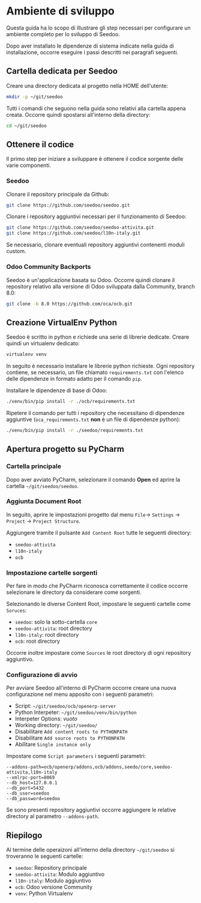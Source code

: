 # Ambiente di sviluppo

Questa guida ha lo scopo di illustrare gli step necessari per configurare un ambiente completo per lo sviluppo di Seedoo.

Dopo aver installato le dipendenze di sistema indicate nella guida di installazione, occorre eseguire i passi descritti nei paragrafi seguenti.

## Cartella dedicata per Seedoo

Creare una directory dedicata al progetto nella HOME dell'utente:

```bash
mkdir -p ~/git/seedoo
```

Tutti i comandi che seguono nella guida sono relativi alla cartella appena creata. Occorre quindi spostarsi all'interno della directory:

```bash
cd ~/git/seedoo
```

## Ottenere il codice

Il primo step per iniziare a sviluppare è ottenere il codice sorgente delle varie componenti.

### Seedoo

Clonare il repository principale da Github:

```bash
git clone https://github.com/seedoo/seedoo.git
```

Clonare i repository aggiuntivi necessari per il funzionamento di Seedoo:

```bash
git clone https://github.com/seedoo/seedoo-attivita.git
git clone https://github.com/seedoo/l10n-italy.git
```

Se necessario, clonare eventuali repository aggiuntivi contenenti moduli custom.

### Odoo Community Backports

Seedoo è un'applicazione basata su Odoo. Occorre quindi clonare il repository relativo alla versione di Odoo sviluppata dalla Community, branch 8.0:

```bash
git clone -b 8.0 https://github.com/oca/ocb.git
```

## Creazione VirtualEnv Python

Seedoo è scritto in python e richiede una serie di librerie dedicate. Creare quindi un virtualenv dedicato:

```bash
virtualenv venv
```

In seguito è necessario installare le librerie python richieste. Ogni repository contiene, se necessario, un file chiamato `requirements.txt` con l'elenco delle dipendenze in formato adatto per il comando `pip`.

Installare le dipendenze di base di Odoo:

```bash
./venv/bin/pip install -r ./ocb/requirements.txt 
```

Ripetere il comando per tutti i repository che necessitano di dipendenze aggiuntive (`oca_requirements.txt` **non** è un file di dipendenze python):

```bash
./venv/bin/pip install -r ./seedoo/requirements.txt 
```

## Apertura progetto su PyCharm

### Cartella principale

Dopo aver avviato PyCharm, selezionare il comando **Open** ed aprire la cartella `~/git/seedoo/seedoo`.

### Aggiunta Document Root

In seguito, aprire le impostazioni progetto dal menu `File`-> `Settings` -> `Project` -> `Project Structure`.

Aggiungere tramite il pulsante `Add Content Root` tutte le seguenti directory:

- `seedoo-attivita`
- `l10n-italy`
- `ocb`

### Impostazione cartelle sorgenti

Per fare in modo che PyCharm riconosca correttamente il codice occorre selezionare le directory da considerare come sorgenti.

Selezionando le diverse Content Root, impostare le seguenti cartelle come `Soruces`:

- `seedoo`: solo la sotto-cartella `core`
- `seedoo-attivita`: root directory
- `l10n-italy`: root directory
- `ocb`: root directory

Occorre inoltre impostare come `Sources` le root directory di ogni repository aggiuntivo.

### Configurazione di avvio

Per avviare Seedoo all'interno di PyCharm occorre creare una nuova configurazione nel menu apposito con i seguenti parametri:

- Script: `~/git/seedoo/ocb/openerp-server`
- Python Interpeter: `~/git/seedoo/venv/bin/python`
- Interpeter Options: *vuoto*
- Working directory: `~/git/seedoo/`
- Disabilitare `Add content roots to PYTHONPATH`
- Disabilitare `Add source roots to PYTHONPATH`
- Abilitare `Single instance only`

Impostare come `Script parameters` i seguenti parametri:

```
--addons-path=ocb/openerp/addons,ocb/addons,seedo/core,seedoo-attivita,l10n-italy
--xmlrpc-port=8069
--db_host=127.0.0.1
--db_port=5432
--db_user=seedoo
--db_password=seedoo
```

Se sono presenti repository aggiuntivi occorre aggiungere le relative directory al parametro `--addons-path`.

## Riepilogo

Al termine delle operaizoni all'interno della directory `~/git/seedoo` si troveranno le seguenti cartelle:

- `seedoo`: Repository principale
- `seedoo-attivita`: Modulo aggiuntivo
- `l10n-italy`: Modulo aggiuntivo
- `ocb`: Odoo versione Community
- `venv`: Python Virtualenv

